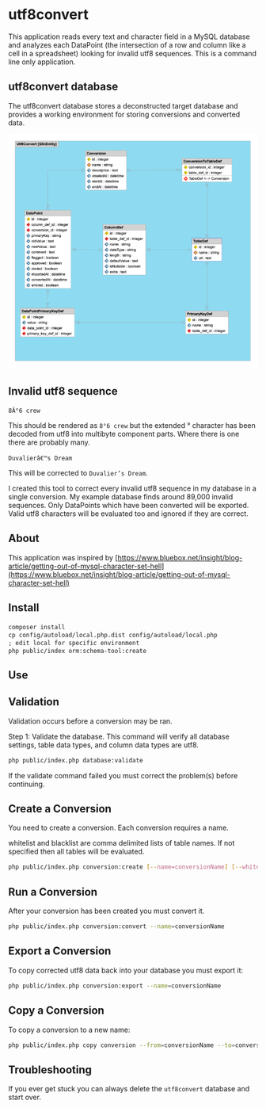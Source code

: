 utf8convert
============

This application reads every text and character field in a MySQL database 
and analyzes each DataPoint 
(the intersection of a row and column like a cell in a spreadsheet)
looking for invalid utf8 sequences.  This is a command line only application.


utf8convert database
--------------------

The utf8convert database stores a deconstructed target database and provides
a working environment for storing conversions and converted data.

![erd](https://raw.githubusercontent.com/API-Skeletons/utf8convert/master/media/erd.png)


Invalid utf8 sequence
---------------------

`8Â°6 crew`

This should be rendered as `8°6 crew` but the extended ° character has been decoded
from utf8 into multibyte component parts.  Where there is one there are 
probably many.  

`Duvalierâ€™s Dream`

This will be corrected to `Duvalier’s Dream`.

I created this tool to correct every invalid utf8 sequence in my database in 
a single conversion.  My example database finds around 89,000 invalid sequences.
Only DataPoints which have been converted will be exported.  Valid utf8 characters
will be evaluated too and ignored if they are correct.


About
-----

This application was inspired by [https://www.bluebox.net/insight/blog-article/getting-out-of-mysql-character-set-hell](https://www.bluebox.net/insight/blog-article/getting-out-of-mysql-character-set-hell)


Install
-------

```
composer install
cp config/autoload/local.php.dist config/autoload/local.php
; edit local for specific environment
php public/index orm:schema-tool:create
```


Use
---


Validation
----------

Validation occurs before a conversion may be ran.

Step 1: Validate the database.  This command will verify all database settings, table data types, and column data types are utf8.

```sh
php public/index.php database:validate
```

If the validate command failed you must correct the problem(s) before continuing.


Create a Conversion
-------------------

You need to create a conversion.  Each conversion requires a name.

whitelist and blacklist are comma delimited lists of table names.  If not specified then all tables will be evaluated.

```sh
php public/index.php conversion:create [--name=conversionName] [--whitelist=] [--blacklist=]
```


Run a Conversion
----------------

After your conversion has been created you must convert it.  

```sh
php public/index.php conversion:convert --name=conversionName
```


Export a Conversion
-------------------

To copy corrected utf8 data back into your database you must export it:

```sh
php public/index.php conversion:export --name=conversionName
```



Copy a Conversion
-----------------

To copy a conversion to a new name:

```sh
php public/index.php copy conversion --from=conversionName --to=conversionName
```


Troubleshooting
---------------

If you ever get stuck you can always delete the `utf8convert` database and start over.
